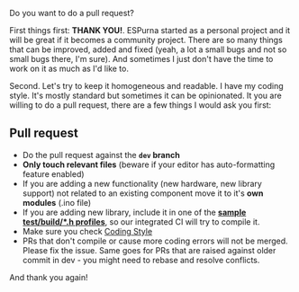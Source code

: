 Do you want to do a pull request?

First things first: **THANK YOU!**. ESPurna started as a personal project and it will be great if it becomes a community project. There are so many things that can be improved, added and fixed (yeah, a lot a small bugs and not so small bugs there, I'm sure). And sometimes I just don't have the time to work on it as much as I'd like to. 

Second. Let's try to keep it homogeneous and readable. I have my coding style. It's mostly standard but sometimes it can be opinionated. It you are willing to do a pull request, there are a few things I would ask you first:

## Pull request ##
* Do the pull request against the **`dev` branch**
* **Only touch relevant files** (beware if your editor has auto-formatting feature enabled)
* If you are adding a new functionality (new hardware, new library support) not related to an existing component move it to it's **own modules** (.ino file)
* If you are adding new library, include it in one of the [**sample test/build/*.h profiles**](https://github.com/xoseperez/espurna/tree/dev/code/test/build), so our integrated CI will try to compile it.
* Make sure you check [Coding Style](https://github.com/xoseperez/espurna/wiki/CodingStyle)
* PRs that don't compile or cause more coding errors will not be merged. Please fix the issue. Same goes for PRs that are raised against older commit in dev - you might need to rebase and resolve conflicts.


And thank you again!
